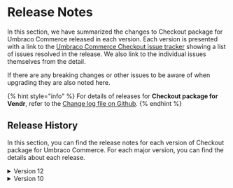 # Release Notes

In this section, we have summarized the changes to Checkout package for Umbraco Commerce released in each version. Each version is presented with a link to the [Umbraco Commerce Checkout issue tracker](https://github.com/umbraco/Umbraco.Commerce.Checkout/issues) showing a list of issues resolved in the release. We also link to the individual issues themselves from the detail.

If there are any breaking changes or other issues to be aware of when upgrading they are also noted here.

{% hint style="info" %}
For details of releases for **Checkout package for Vendr**, refer to the [Change log file on Github](../../changelog-archive/package-checkout.md).
{% endhint %}

## Release History

In this section, you can find the release notes for each version of Checkout package for Umbraco Commerce. For each major version, you can find the details about each release.

<details>

<summary>Version 12</summary>

#### [12.0.1](https://github.com/umbraco/Umbraco.Commerce.Checkout?q=is%3Aissue+is%3Aclosed+label%3Arelease%2F12.0.1) **(TBD)**

* Fixed additional issues in [#1](https://github.com/umbraco/Umbraco.Commerce.Checkout/issues/1) due to front end views having lowercase asset paths, when they should be title case inline with the folder structure, thus causing a 404 on case sensitive file systems.
  
#### [12.0.0](https://github.com/umbraco/Umbraco.Commerce.Checkout/issues?q=is%3Aissue+is%3Aclosed+label%3Arelease%2F12.0.0) **(July 5th 2023)**

* [Initial product launch](https://umbraco.com/blog/umbraco-commerce-release/)

</details>

<details>

<summary>Version 10</summary>

#### [10.0.2](https://github.com/umbraco/Umbraco.Commerce.Checkout?q=is%3Aissue+is%3Aclosed+label%3Arelease%2F12.0.2) **(TBD)**

* Fixed additional issues [#1](https://github.com/umbraco/Umbraco.Commerce.Checkout/issues/1) due to front end views having lowercase asset paths, when they should be title case inline with the folder structure, thus causing a 404 on case sensitive file systems.
  
#### [10.0.1](https://github.com/umbraco/Umbraco.Commerce.Checkout?q=is%3Aissue+is%3Aclosed+label%3Arelease%2F10.0.1) **(August 15th 2023)**

* Fixed [#1](https://github.com/umbraco/Umbraco.Commerce.Checkout/issues/1) where static assets weren't getting deployed with the NuGet package and so the installer dashboard was 404ing. Static assets are now correctly embedded.

#### [10.0.0](https://github.com/umbraco/Umbraco.Commerce.Checkout/issues?q=is%3Aissue+is%3Aclosed+label%3Arelease%2F10.0.0) **(July 5th 2023)**

* [Initial product launch](https://umbraco.com/blog/umbraco-commerce-release/)

</details>
